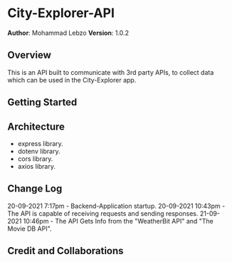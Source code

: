 # City-Explorer-API

**Author**: Mohammad Lebzo
**Version**: 1.0.2
<!-- (increment the patch/fix version number if you make more commits past your first submission) -->

## Overview
<!-- Provide a high level overview of what this application is and why you are building it, beyond the fact that it's an assignment for this class. (i.e. What's your problem domain?) -->
This is an API built to communicate with 3rd party APIs, to collect data which can be used in the City-Explorer app. 

## Getting Started
<!-- What are the steps that a user must take in order to build this app on their own machine and get it running? -->

## Architecture
<!-- Provide a detailed description of the application design. What technologies (languages, libraries, etc) you're using, and any other relevant design information. -->
- express library.
- dotenv library.
- cors library.
- axios library.

## Change Log
<!-- Use this area to document the iterative changes made to your application as each feature is successfully implemented. Use time stamps. Here's an example:

01-01-2001 4:59pm - Application now has a fully-functional express server, with a GET route for the location resource. -->
20-09-2021 7:17pm - Backend-Application startup.
20-09-2021 10:43pm - The API is capable of receiving requests and sending responses.
21-09-2021 10:46pm - The API Gets Info from the "WeatherBit API" and "The Movie DB API".
## Credit and Collaborations
<!-- Give credit (and a link) to other people or resources that helped you build this application. -->